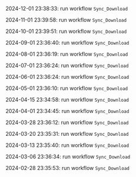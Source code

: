 2024-12-01 23:38:33: run workflow `Sync_Download` 

2024-11-01 23:39:58: run workflow `Sync_Download` 

2024-10-01 23:39:51: run workflow `Sync_Download` 

2024-09-01 23:36:40: run workflow `Sync_Download` 

2024-08-01 23:36:19: run workflow `Sync_Download` 

2024-07-01 23:36:24: run workflow `Sync_Download` 

2024-06-01 23:36:24: run workflow `Sync_Download` 

2024-05-01 23:36:10: run workflow `Sync_Download` 

2024-04-15 23:34:58: run workflow `Sync_Download` 

2024-04-01 23:34:45: run workflow `Sync_Download` 

2024-03-28 23:36:12: run workflow `Sync_Download` 

2024-03-20 23:35:31: run workflow `Sync_Download` 

2024-03-13 23:35:40: run workflow `Sync_Download` 

2024-03-06 23:36:34: run workflow `Sync_Download` 

2024-02-28 23:35:53: run workflow `Sync_Download` 



